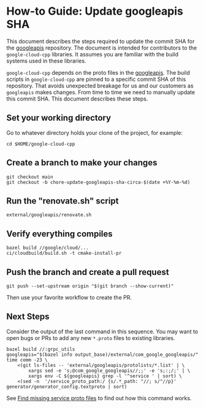 # How-to Guide: Update googleapis SHA

This document describes the steps required to update the commit SHA for the
[googleapis][googleapis-repo] repository. The document is intended for
contributors to the `google-cloud-cpp` libraries. It assumes you are familiar
with the build systems used in these libraries.

`google-cloud-cpp` depends on the proto files in the
[googleapis][googleapis-repo]. The build scripts in `google-cloud-cpp` are
pinned to a specific commit SHA of this repository. That avoids unexpected
breakage for us and our customers as `googleapis` makes changes. From time to
time we need to manually update this commit SHA. This document describes these
steps.

## Set your working directory

Go to whatever directory holds your clone of the project, for example:

```shell
cd $HOME/google-cloud-cpp
```

## Create a branch to make your changes

```shell
git checkout main
git checkout -b chore-update-googleapis-sha-circa-$(date +%Y-%m-%d)
```

## Run the "renovate.sh" script

```shell
external/googleapis/renovate.sh
```

## Verify everything compiles

```shell
bazel build //google/cloud/...
ci/cloudbuild/build.sh -t cmake-install-pr
```

## Push the branch and create a pull request

```shell
git push --set-upstream origin "$(git branch --show-current)"
```

Then use your favorite workflow to create the PR.

## Next Steps

Consider the output of the last command in this sequence. You may want to open
bugs or PRs to add any new `*.proto` files to existing libraries.

```shell
bazel build //:grpc_utils
googleapis="$(bazel info output_base)/external/com_google_googleapis/"
time comm -23 \
    <(git ls-files -- 'external/googleapis/protolists/*.list' | \
        xargs sed -e 's;@com_google_googleapis//;;' -e 's;:;/;' | \
        xargs env -C ${googleapis} grep -l '^service ' | sort) \
    <(sed -n  '/service_proto_path:/ {s/.*_path: "//; s/"//p}' generator/generator_config.textproto | sort)
```

See [Find missing service proto files] to find out how this command works.

[find missing service proto files]: /doc/contributor/howto-guide-find-missing-service-protos.md
[googleapis-repo]: https://github.com/googleapis/googleapis.git

